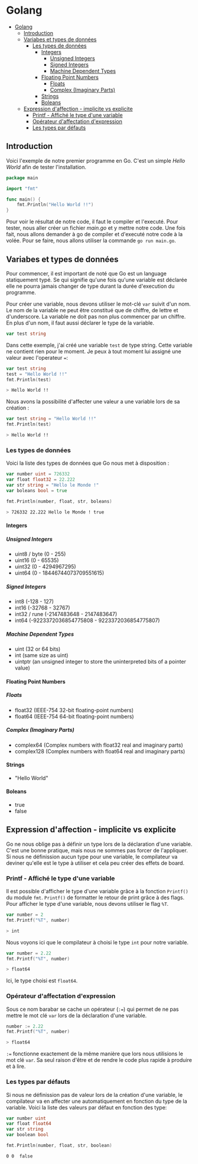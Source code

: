 # Golang

- [Golang](#golang)
  - [Introduction](#introduction)
  - [Variabes et types de données](#variabes-et-types-de-données)
    - [Les types de données](#les-types-de-données)
      - [Integers](#integers)
        - [Unsigned Integers](#unsigned-integers)
        - [Signed Integers](#signed-integers)
        - [Machine Dependent Types](#machine-dependent-types)
      - [Floating Point Numbers](#floating-point-numbers)
        - [Floats](#floats)
        - [Complex (Imaginary Parts)](#complex-imaginary-parts)
      - [Strings](#strings)
      - [Boleans](#boleans)
  - [Expression d'affection - implicite vs explicite](#expression-daffection---implicite-vs-explicite)
    - [Printf - Affiché le type d'une variable](#printf---affiché-le-type-dune-variable)
    - [Opérateur d'affectation d'expression](#opérateur-daffectation-dexpression)
    - [Les types par défauts](#les-types-par-défauts)

## Introduction
<!-- 
    TODO : texte d'introduction qui décrit le document
-->
Voici l'exemple de notre premier programme en Go. C'est un simple *Hello World* afin de tester l'installation.

```go
package main

import "fmt"

func main() {
    fmt.Println("Hello World !!")
}
```

Pour voir le résultat de notre code, il faut le compiler et l'executé. Pour tester, nous aller créer un fichier *main.go* et y mettre notre code. Une fois fait, nous allons demander à go de compiler et d'executé notre code à la volée. Pour se faire, nous allons utiliser la commande `go run main.go`.

## Variabes et types de données

Pour commencer, il est important de noté que Go est un language statiquement typé. Se qui signifie qu'une fois qu'une variable est déclarée elle ne pourra jamais changer de type durant la durée d'execution du programme.

Pour créer une variable, nous devons utiliser le mot-clé `var` suivit d'un nom. Le nom de la variable ne peut être constitué que de chiffre, de lettre et d'underscore. La variable ne doit pas non plus commencer par un chiffre. En plus d'un nom, il faut aussi déclarer le type de la variable.

```go
var test string
```

Dans cette exemple, j'ai créé une variable `test` de type string. Cette variable ne contient rien pour le moment. Je peux à tout moment lui assigné une valeur avec l'operateur `=`:

```go
var test string
test = "Hello World !!"
fmt.Println(test)
```

```bash
> Hello World !!
```

Nous avons la possibilité d'affecter une valeur a une variable lors de sa création :

```go
var test string = "Hello World !!"
fmt.Println(test)
```

```bash
> Hello World !!
```

### Les types de données

Voici la liste des types de données que Go nous met à disposition :

```go
var number uint = 726332
var float float32 = 22.222
var str string = "Hello le Monde !"
var boleans bool = true

fmt.Println(number, float, str, boleans)
```

```bash
> 726332 22.222 Hello le Monde ! true
```

#### Integers

##### Unsigned Integers

- uint8 / byte (0 - 255)
- uint16 (0 - 65535)
- uint32 (0 - 4294967295)
- uint64 (0 - 18446744073709551615)

##### Signed Integers

- int8 (-128 - 127)
- int16 (-32768 - 32767)
- int32 / rune (-2147483648 - 2147483647)
- int64 (-9223372036854775808 - 9223372036854775807)

##### Machine Dependent Types

- uint (32 or 64 bits)
- int (same size as uint)
- uintptr (an unsigned integer to store the uninterpreted bits of a pointer value)

#### Floating Point Numbers

##### Floats

- float32 (IEEE-754 32-bit floating-point numbers)
- float64 (IEEE-754 64-bit floating-point numbers)

##### Complex (Imaginary Parts)

- complex64 (Complex numbers with float32 real and imaginary parts)
- complex128 (Complex numbers with float64 real and imaginary parts)

#### Strings

- "Hello World"

#### Boleans

- true
- false

## Expression d'affection - implicite vs explicite

Go ne nous oblige pas à définir un type lors de la déclaration d'une variable. C'est une bonne pratique, mais nous ne sommes pas forcer de l'appliquer. Si nous ne définission aucun type pour une variable, le compilateur va deviner qu'elle est le type à utiliser et cela peu créer des effets de board.

### Printf - Affiché le type d'une variable

Il est possible d'afficher le type d'une variable grâce à la fonction `Printf()` du module `fmt`. `Printf()` de formatter le retour de print grâce à des flags. Pour afficher le type d'une variable, nous devons utiliser le flag `%T`.

```go
var number = 2
fmt.Printf("%T", number)
```

```bash
> int
```

Nous voyons ici que le compilateur à choisi le type `int` pour notre variable.

```go
var number = 2.22
fmt.Printf("%T", number)
```

```bash
> float64
```

Ici, le type choisi est `float64`.

### Opérateur d'affectation d'expression

Sous ce nom barabar se cache un opérateur (`:=`) qui permet de ne pas mettre le mot clé `var` lors de la déclaration d'une variable.

```go
number := 2.22
fmt.Printf("%T", number)
```

```bash
> float64
```

`:=` fonctionne exactement de la même manière que lors nous utilisions le mot clé `var`. Sa seul raison d'être et de rendre le code plus rapide à produire et à lire.

### Les types par défauts

Si nous ne définission pas de valeur lors de la création d'une variable, le compilateur va en affecter une automatiquement en fonction du type de la variable. Voici la liste des valeurs par défaut en fonction des type:

```go
var number uint
var float float64
var str string
var boolean bool

fmt.Println(number, float, str, boolean)
```

```bash
0 0  false
```